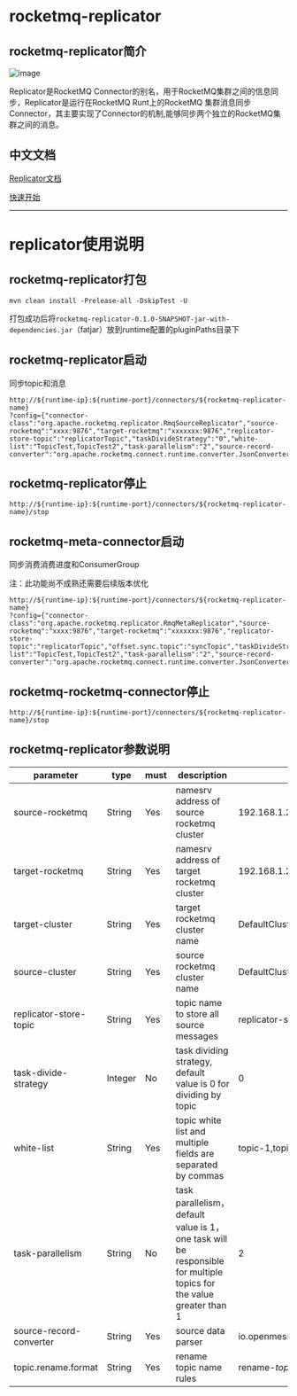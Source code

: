 # rocketmq-replicator

## rocketmq-replicator简介

![image](https://blobscdn.gitbook.com/v0/b/gitbook-28427.appspot.com/o/assets%2F-Lm4-doAUYYZgDcb_Jnz%2F-LoOhyGfSf-N6oHVgJhr%2F-LoOi0ADfZ4q-qPo_uEB%2Frocketmq%20connector.png?alt=media&token=0bbbfa54-240a-489e-8dfb-1996d0800dfc)

Replicator是RocketMQ Connector的别名，用于RocketMQ集群之间的信息同步，Replicator是运行在RocketMQ Runt上的RocketMQ 集群消息同步Connector，其主要实现了Connector的机制,能够同步两个独立的RocketMQ集群之间的消息。

## 中文文档

[Replicator文档](https://rocketmq-1.gitbook.io/rocketmq-connector/rocketmq-connector/replicator/replicator-jian-jie)

[快速开始](https://rocketmq-1.gitbook.io/rocketmq-connector/rocketmq-connector/replicator/rocketmq-replicator)

---

# replicator使用说明

## rocketmq-replicator打包
````
mvn clean install -Prelease-all -DskipTest -U 
````

打包成功后将`rocketmq-replicator-0.1.0-SNAPSHOT-jar-with-dependencies.jar`（fatjar）放到runtime配置的pluginPaths目录下

## rocketmq-replicator启动

同步topic和消息
````
http://${runtime-ip}:${runtime-port}/connectors/${rocketmq-replicator-name}
?config={"connector-class":"org.apache.rocketmq.replicator.RmqSourceReplicator","source-rocketmq":"xxxx:9876","target-rocketmq":"xxxxxxx:9876","replicator-store-topic":"replicatorTopic","taskDivideStrategy":"0","white-list":"TopicTest,TopicTest2","task-parallelism":"2","source-record-converter":"org.apache.rocketmq.connect.runtime.converter.JsonConverter"}
````


## rocketmq-replicator停止
````
http://${runtime-ip}:${runtime-port}/connectors/${rocketmq-replicator-name}/stop
````

## rocketmq-meta-connector启动

同步消费消费进度和ConsumerGroup

注：此功能尚不成熟还需要后续版本优化
````
http://${runtime-ip}:${runtime-port}/connectors/${rocketmq-replicator-name}
?config={"connector-class":"org.apache.rocketmq.replicator.RmqMetaReplicator","source-rocketmq":"xxxx:9876","target-rocketmq":"xxxxxxx:9876","replicator-store-topic":"replicatorTopic","offset.sync.topic":"syncTopic","taskDivideStrategy":"0","white-list":"TopicTest,TopicTest2","task-parallelism":"2","source-record-converter":"org.apache.rocketmq.connect.runtime.converter.JsonConverter"}
````


## rocketmq-rocketmq-connector停止
````
http://${runtime-ip}:${runtime-port}/connectors/${rocketmq-replicator-name}/stop
````

## rocketmq-replicator参数说明

parameter | type | must | description | sample value
---|---|---|---|---|
source-rocketmq | String | Yes | namesrv address of source rocketmq cluster | 192.168.1.2:9876 |
target-rocketmq | String | Yes | namesrv address of target rocketmq cluster | 192.168.1.2:9876 |
target-cluster | String | Yes | target rocketmq cluster name | DefaultCluster |
source-cluster | String | Yes | source rocketmq cluster name | DefaultCluster |
replicator-store-topic | String | Yes | topic name to store all source messages | replicator-store-topic |
task-divide-strategy | Integer | No | task dividing strategy, default value is 0 for dividing by topic | 0 |
white-list | String | Yes | topic white list and multiple fields are separated by commas | topic-1,topic-2 |
task-parallelism | String | No | task parallelism，default value is 1，one task will be responsible for multiple topics for the value greater than 1 | 2 |
source-record-converter | String | Yes | source data parser | io.openmessaging.connect.runtime.converter.JsonConverter |
topic.rename.format | String | Yes | rename topic name rules | rename-${topic} (${topic} represents the source topic name) |
